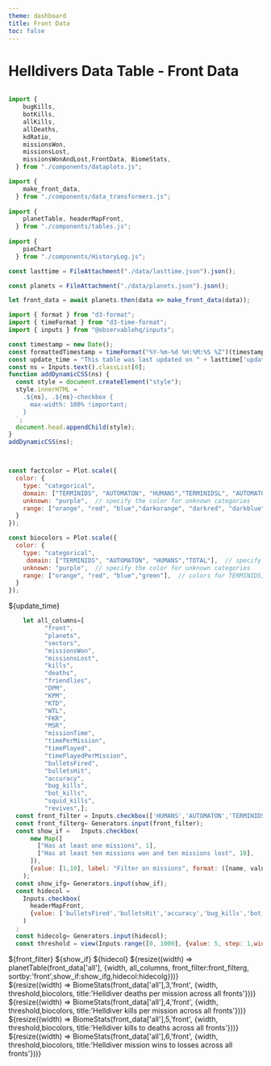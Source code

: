 ```yaml
---
theme: dashboard
title: Front Data
toc: false
---
```


# Helldivers Data Table - Front Data

<!-- Load and transform the data -->

```js

import {
    bugKills,
    botKills,
    allKills,
    allDeaths,
    kdRatio,
    missionsWon,
    missionsLost,
    missionsWonAndLost,FrontData, BiomeStats,
  } from "./components/dataplots.js";

import {
    make_front_data,
  } from "./components/data_transformers.js";
  
import {
    planetTable, headerMapFront,
  } from "./components/tables.js";
  
import {
    pieChart
  } from "./components/HistoryLog.js";

const lasttime = FileAttachment("./data/lasttime.json").json();
```
```js
const planets = FileAttachment("./data/planets.json").json();

let front_data = await planets.then(data => make_front_data(data));

import { format } from "d3-format";
import { timeFormat } from "d3-time-format";
import { inputs } from "@observablehq/inputs";

const timestamp = new Date();
const formattedTimestamp = timeFormat("%Y-%m-%d %H:%M:%S %Z")(timestamp);
const update_time = "This table was last updated on " + lasttime['update_time'];
const ns = Inputs.text().classList[0];
function addDynamicCSS(ns) {
  const style = document.createElement("style");
  style.innerHTML = `
    .${ns}, .${ns}-checkbox {
      max-width: 100% !important;
    }
  `;
  document.head.appendChild(style);
}
addDynamicCSS(ns);
```


```js


const factcolor = Plot.scale({
  color: {
    type: "categorical",
    domain: ["TERMINIDS", "AUTOMATON", "HUMANS","TERMINIDSL", "AUTOMATONL", "HUMANSL"],  // specify known categories directly
    unknown: "purple",  // specify the color for unknown categories
    range: ["orange", "red", "blue","darkorange", "darkred", "darkblue"],  // colors for TERMINIDS, AUTOMATON, and HUMANS
  }
});

const biocolors = Plot.scale({
  color: {
    type: "categorical",
     domain: ["TERMINIDS", "AUTOMATON", "HUMANS","TOTAL"],  // specify known categories directly
    unknown: "purple",  // specify the color for unknown categories
    range: ["orange", "red", "blue","green"],  // colors for TERMINIDS, AUTOMATON, and HUMANS
  }
});
```




${update_time}
```js
    let all_columns=[ 
          "front",
          "planets",
          "sectors",
          "missionsWon",
          "missionsLost",
          "kills",
          "deaths",
          "friendlies",
          "DPM",
          "KPM",
          "KTD",
          "WTL",
          "FKR",
          "MSR",
          "missionTime",
          "timePerMission",
          "timePlayed",
          "timePlayedPerMission",
          "bulletsFired",
          "bulletsHit",
          "accuracy",
          "bug_kills",
          "bot_kills",
          "squid_kills",
          "revives",];
  const front_filter = Inputs.checkbox(['HUMANS','AUTOMATON','TERMINIDS','TOTAL'], {value:['HUMANS','AUTOMATON','TERMINIDS','TOTAL'], label:'Filter by front'})
  const front_filterg= Generators.input(front_filter);
  const show_if =   Inputs.checkbox(
      new Map([
        ["Has at least one missions", 1],
        ["Has at least ten missions won and ten missions lost", 10],
      ]),
      {value: [1,10], label: "Filter on missions", format: ([name, value]) => `${name}`}
    );
  const show_ifg= Generators.input(show_if);
  const hidecol = 
    Inputs.checkbox(
      headerMapFront,
      {value: ['bulletsFired','bulletsHit','accuracy','bug_kills','bot_kills','squid_kills','revives'], label: "Show/hide columns", format: ([name, value]) => `${name}`}
    )
  ;
  const hidecolg= Generators.input(hidecol);
  const threshold = view(Inputs.range([0, 1000], {value: 5, step: 1,width:1000, label: "Minimum missions limit"}))
```




<div class="grid grid-cols-1">
  <div class="card">
  ${front_filter}
  ${show_if}
  ${hidecol}
    ${resize((width) => planetTable(front_data['all'], {width, all_columns, front_filter:front_filterg, sortby:'front',show_if:show_ifg,hidecol:hidecolg}))}
  </div>
</div>



<div class="grid grid-cols-4">
  <div class="card">
    ${resize((width) => BiomeStats(front_data['all'],3,'front', {width, threshold,biocolors, title:'Helldiver deaths per mission across all fronts'}))}
  </div>
    <div class="card">
    ${resize((width) => BiomeStats(front_data['all'],4,'front', {width, threshold,biocolors, title:'Helldiver kills per mission across all fronts'}))}
  </div>
    <div class="card">
    ${resize((width) => BiomeStats(front_data['all'],5,'front', {width, threshold,biocolors, title:'Helldiver kills to deaths across all fronts'}))}
  </div>
    <div class="card">
    ${resize((width) => BiomeStats(front_data['all'],6,'front', {width, threshold,biocolors, title:'Helldiver mission wins to losses across all fronts'}))}
  </div>

</div>


</div>
